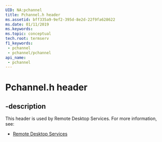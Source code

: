 ```yaml
---
UID: NA:pchannel
title: Pchannel.h header
ms.assetid: bff335a9-9ef2-395d-8e2d-22f9fa628622
ms.date: 01/11/2019
ms.keywords: 
ms.topic: conceptual
tech.root: termserv
f1_keywords:
 - pchannel
 - pchannel/pchannel
api_name:
 - pchannel
---
```


# Pchannel.h header


## -description

This header is used by Remote Desktop Services. For more information, see:

- [Remote Desktop Services](../_termserv/index.md)


